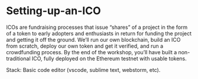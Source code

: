 # Setting-up-an-ICO

ICOs are fundraising processes that issue “shares” of a project in the form of a token to early adopters and enthusiasts in return for funding the project and getting it off the ground. We’ll run our own blockchain, build an ICO from scratch, deploy our own token and get it verified, and run a crowdfunding process. By the end of the workshop, you’ll have built a non-traditional ICO, fully deployed on the Ethereum testnet with usable tokens.

Stack: Basic code editor (vscode, sublime text, webstorm, etc).
